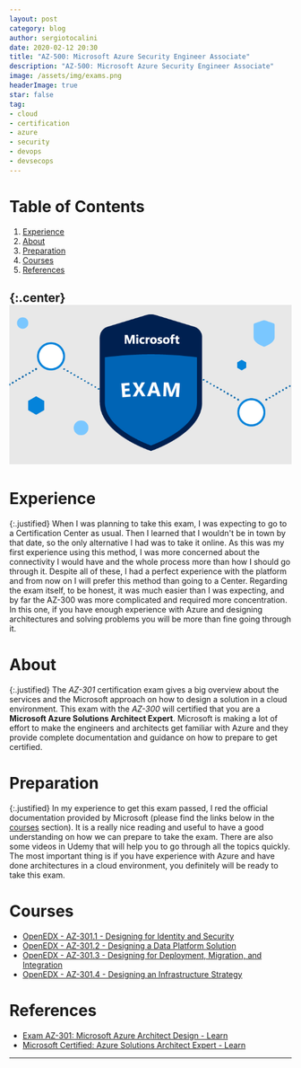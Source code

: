 ```yaml
---
layout: post
category: blog
author: sergiotocalini
date: 2020-02-12 20:30
title: "AZ-500: Microsoft Azure Security Engineer Associate"
description: "AZ-500: Microsoft Azure Security Engineer Associate"
image: /assets/img/exams.png
headerImage: true
star: false
tag:
- cloud
- certification
- azure
- security
- devops
- devsecops
---
```

# Table of Contents
1. [Experience](#experience)
2. [About](#about)
3. [Preparation](#preparation)
4. [Courses](#courses)
5. [References](#references)

{:.center}
![Microsoft Certification Exam][msce]
---

# Experience

{:.justified}
When I was planning to take this exam, I was expecting to go to a Certification
Center as usual. Then I learned that I wouldn't be in town by that date, so the
only alternative I had was to take it online. As this was my first experience
using this method, I was more concerned about the connectivity I would have and
the whole process more than how I should go through it. Despite all of these, I
had a perfect experience with the platform and from now on I will prefer this
method than going to a Center. Regarding the exam itself, to be honest, it was
much easier than I was expecting, and  by far the AZ-300 was more complicated
and required more concentration. In this one, if you have enough experience with
Azure and designing architectures and solving problems you will be more than
fine going through it.

# About

{:.justified}
The <i>AZ-301</i> certification exam gives a big overview about the services and
the Microsoft approach on how to design a solution in a cloud environment. This
exam with the <i>AZ-300</i> will certified that you are a <strong>Microsoft Azure
Solutions Architect Expert</strong>. Microsoft is making a lot of effort to make
the engineers and architects get familiar with Azure and they provide complete
documentation and guidance on how to prepare to get certified.

# Preparation

{:.justified}
In my experience to get this exam passed, I red the official documentation provided
by Microsoft (please find the links below in the [courses](#Courses) section). It
is a really nice reading and useful to have a good understanding on how we can
prepare to take the exam. There are also some videos in Udemy that will help you
to go through all the topics quickly. The most important thing is if you have
experience with Azure and have done architectures in a cloud environment, you
definitely will be ready to take this exam.

# Courses
- [OpenEDX - AZ-301.1 - Designing for Identity and Security][3]
- [OpenEDX - AZ-301.2 - Designing a Data Platform Solution][4]
- [OpenEDX - AZ-301.3 - Designing for Deployment, Migration, and Integration][5]
- [OpenEDX - AZ-301.4 - Designing an Infrastructure Strategy][6]

# References
- [Exam AZ-301: Microsoft Azure Architect Design - Learn][1]
- [Microsoft Certified: Azure Solutions Architect Expert - Learn][2]

---
[msce]: /assets/extras/microsoft/microsoft-certication-exam-banner.png
[1]: https://docs.microsoft.com/en-us/learn/certifications/exams/az-301
[2]: https://docs.microsoft.com/en-us/learn/certifications/azure-solutions-architect
[3]: https://openedx.microsoft.com/courses/course-v1:Microsoft+AZ-301.1+2019_T2/
[4]: https://openedx.microsoft.com/courses/course-v1:Microsoft+AZ-301.2+2019_T2/
[5]: https://openedx.microsoft.com/courses/course-v1:Microsoft+AZ-301.3+2019_T2/
[6]: https://openedx.microsoft.com/courses/course-v1:Microsoft+AZ-301.4+2019_T2/

